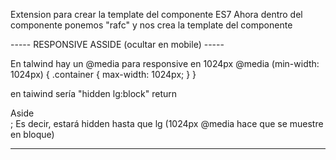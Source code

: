 Extension para crear la template del componente ES7
Ahora dentro del componente ponemos "rafc" y nos crea la template del componente

----- RESPONSIVE ASSIDE (ocultar en mobile) -----

En talwind hay un @media para responsive en 1024px
@media (min-width: 1024px) {
.container {
max-width: 1024px;
}
}

en taiwind sería "hidden lg:block"
return <div className="hidden lg:block">Aside</div>;
Es decir, estará hidden hasta que lg (1024px @media hace que se muestre en bloque)

---
